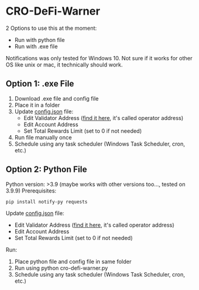 
# CRO-DeFi-Warner

2 Options to use this at the moment:
* Run with python file
* Run with .exe file

Notifications was only tested for Windows 10. Not sure if it works for other OS like unix or mac, it technically should work. 

## Option 1: .exe File
1. Download .exe file and config file
2. Place it in a folder
3. Update [config.json](config.json) file: 
	- Edit Validator Address ([find it here](https://crypto.org/explorer/validators), it's called operator address)
	- Edit Account Address
	- Set Total Rewards Limit (set to 0 if not needed)
4. Run file manually once
5. Schedule using any task scheduler (Windows Task Scheduler, cron, etc.)

## Option 2: Python File
Python version: >3.9 (maybe works with other versions too..., tested on 3.9.9)
Prerequisites:

    pip install notify-py requests

Update [config.json](config.json) file: 
- Edit Validator Address ([find it here](https://crypto.org/explorer/validators), it's called operator address)
- Edit Account Address
- Set Total Rewards Limit (set to 0 if not needed)

Run:
 1. Place python file and config file in same folder
 2. Run using python cro-defi-warner.py
 3. Schedule using any task scheduler (Windows Task Scheduler, cron, etc.)


